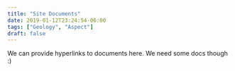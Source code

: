 ```yaml
---
title: "Site Documents"
date: 2019-01-12T23:24:54-06:00
tags: ["Geology", "Aspect"]
draft: false
---
```


We can provide hyperlinks to documents here.  We need some docs though :)
